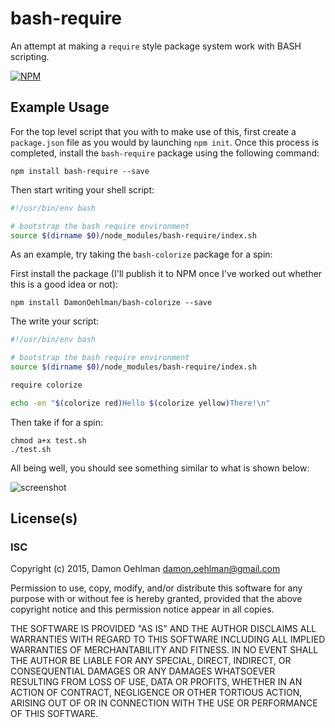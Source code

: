 # bash-require

An attempt at making a `require` style package system work with BASH scripting.

[![NPM](https://nodei.co/npm/bash-require.png)](https://nodei.co/npm/bash-require/)

## Example Usage

For the top level script that you with to make use of this, first create a `package.json` file as you would by launching `npm init`.  Once this process is completed, install the `bash-require` package using the following command:

```
npm install bash-require --save
```

Then start writing your shell script:

```sh
#!/usr/bin/env bash

# bootstrap the bash require environment
source $(dirname $0)/node_modules/bash-require/index.sh
```

As an example, try taking the `bash-colorize` package for a spin:

First install the package (I'll publish it to NPM once I've worked out whether this is a good idea or not):

```
npm install DamonOehlman/bash-colorize --save
```

The write your script:

```sh
#!/usr/bin/env bash

# bootstrap the bash require environment
source $(dirname $0)/node_modules/bash-require/index.sh

require colorize

echo -en "$(colorize red)Hello $(colorize yellow)There!\n"
````

Then take if for a spin:

```
chmod a+x test.sh
./test.sh
```

All being well, you should see something similar to what is shown below:

![screenshot](https://raw.githubusercontent.com/DamonOehlman/bash-require/master/screenshot.png)

## License(s)

### ISC

Copyright (c) 2015, Damon Oehlman <damon.oehlman@gmail.com>

Permission to use, copy, modify, and/or distribute this software for any
purpose with or without fee is hereby granted, provided that the above
copyright notice and this permission notice appear in all copies.

THE SOFTWARE IS PROVIDED "AS IS" AND THE AUTHOR DISCLAIMS ALL WARRANTIES WITH
REGARD TO THIS SOFTWARE INCLUDING ALL IMPLIED WARRANTIES OF MERCHANTABILITY
AND FITNESS. IN NO EVENT SHALL THE AUTHOR BE LIABLE FOR ANY SPECIAL, DIRECT,
INDIRECT, OR CONSEQUENTIAL DAMAGES OR ANY DAMAGES WHATSOEVER RESULTING FROM
LOSS OF USE, DATA OR PROFITS, WHETHER IN AN ACTION OF CONTRACT, NEGLIGENCE OR
OTHER TORTIOUS ACTION, ARISING OUT OF OR IN CONNECTION WITH THE USE OR
PERFORMANCE OF THIS SOFTWARE.
